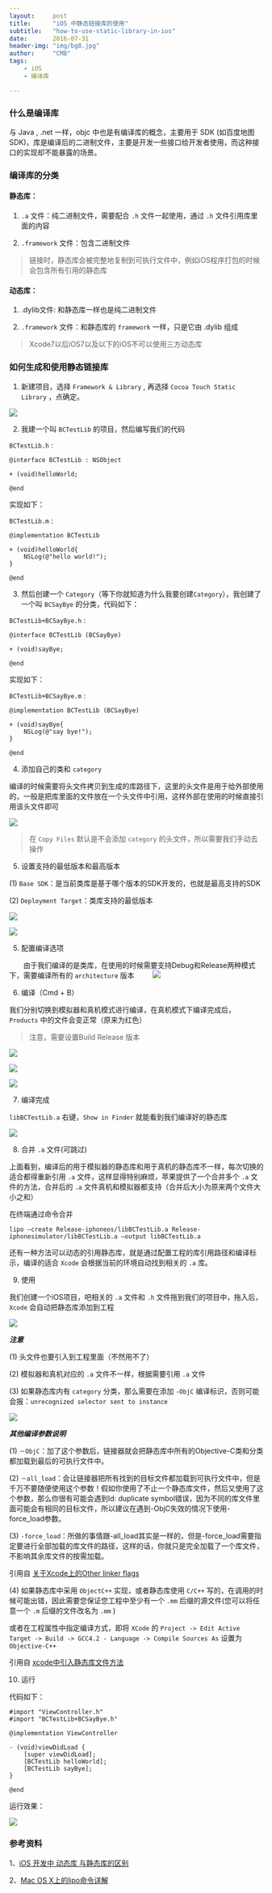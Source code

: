 ```yaml
---
layout:     post
title:      "iOS 中静态链接库的使用"
subtitle:   "how-to-use-static-library-in-ios"
date:       2016-07-31
header-img: "img/bg8.jpg"
author:     "CMB"
tags:
    - iOS
    - 编译库

---
```


### 什么是编译库

与 Java , .net 一样，objc 中也是有编译库的概念，主要用于 SDK (如百度地图SDK)，库是编译后的二进制文件，主要是开发一些接口给开发者使用，而这种接口的实现却不能暴露的场景。

### 编译库的分类

#### 静态库：

 1. `.a` 文件：纯二进制文件，需要配合 `.h` 文件一起使用，通过 `.h` 文件引用库里面的内容

 2. `.framework` 文件：包含二进制文件

> 链接时，静态库会被完整地复制到可执行文件中，例如iOS程序打包的时候会包含所有引用的静态库

#### 动态库： 

 1. .dylib文件: 和静态库一样也是纯二进制文件

 2. `.framework` 文件：和静态库的 `framework` 一样，只是它由 .dylib 组成

> Xcode7以后iOS7以及以下的iOS不可以使用三方动态库

### 如何生成和使用静态链接库

1. 新建项目，选择 `Framework & Library` , 再选择 `Cocoa Touch Static Library` ，点确定。

![](/img/how-to-use-static-library-in-ios-1.png)

2. 我建一个叫 `BCTestLib` 的项目，然后编写我们的代码

`BCTestLib.h` :

```
@interface BCTestLib : NSObject

+ (void)helloWorld;

@end
```

实现如下：

`BCTestLib.m` :

```
@implementation BCTestLib

+ (void)helloWorld{
    NSLog(@"hello world!");
}

@end
```

3. 然后创建一个 `Category`（等下你就知道为什么我要创建`Category`），我创建了一个叫 `BCSayBye` 的分类，代码如下：

`BCTestLib+BCSayBye.h` :

```
@interface BCTestLib (BCSayBye)

+ (void)sayBye;

@end
```

实现如下：

`BCTestLib+BCSayBye.m` :

```
@implementation BCTestLib (BCSayBye)

+ (void)sayBye{
    NSLog(@"say bye!");
}

@end
```

4. 添加自己的类和 `category`

编译的时候需要将头文件拷贝到生成的库路径下，这里的头文件是用于给外部使用的，一般是把库里面的文件放在一个头文件中引用，这样外部在使用的时候直接引用该头文件即可

![](/img/how-to-use-static-library-in-ios-2.png)

> 在 `Copy Files` 默认是不会添加 `category` 的头文件，所以需要我们手动去操作

5. 设置支持的最低版本和最高版本

(1) `Base SDK`：是当前类库是基于哪个版本的SDK开发的，也就是最高支持的SDK

(2) `Deployment Target`：类库支持的最低版本

![](/img/how-to-use-static-library-in-ios-3.png)

![](/img/how-to-use-static-library-in-ios-4.png)

5. 配置编译选项

　　由于我们编译的是类库，在使用的时候需要支持Debug和Release两种模式下，需要编译所有的 `architecture` 版本
　　
![](/img/how-to-use-static-library-in-ios-5.png)

6. 编译（Cmd + B）

我们分别切换到模拟器和真机模式进行编译，在真机模式下编译完成后， `Products` 中的文件会变正常（原来为红色）　　　

> 注意，需要设置Build Release 版本

![](/img/how-to-use-static-library-in-ios-6.png)

![](/img/how-to-use-static-library-in-ios-7.png)

![](/img/how-to-use-static-library-in-ios-8.png)

7. 编译完成

`libBCTestLib.a` 右键，`Show in Finder` 就能看到我们编译好的静态库

![](/img/how-to-use-static-library-in-ios-9.png)

8. 合并 `.a` 文件(可跳过)

上面看到，编译后的用于模拟器的静态库和用于真机的静态库不一样，每次切换的适合都得重新引用 `.a` 文件，这样显得特别麻烦，苹果提供了一个合并多个 `.a` 文件的方法，合并后的 `.a` 文件真机和模拟器都支持（合并后大小为原来两个文件大小之和）

在终端通过命令合并

`lipo –create Release-iphoneos/libBCTestLib.a Release-iphonesimulator/libBCTestLib.a –output libBCTestLib.a`

还有一种方法可以动态的引用静态库，就是通过配置工程的库引用路径和编译标示，编译的适合 `Xcode` 会根据当前的环境自动找到相关的 `.a` 库。

9. 使用

我们创建一个iOS项目，吧相关的 `.a` 文件和 `.h` 文件拖到我们的项目中，拖入后，`Xcode` 会自动把静态库添加到工程

![](/img/how-to-use-static-library-in-ios-10.png)

***注意***

(1) 头文件也要引入到工程里面（不然用不了）

(2) 模拟器和真机对应的 `.a` 文件不一样，根据需要引用 `.a` 文件

(3) 如果静态库内有 `category` 分类，那么需要在添加 `-ObjC` 编译标识，否则可能会报：`unrecognized selector sent to instance`

![](/img/how-to-use-static-library-in-ios-11.png)

***其他编译参数说明***　　　　　　　　

(1) `－ObjC`：加了这个参数后，链接器就会把静态库中所有的Objective-C类和分类都加载到最后的可执行文件中。

(2) `－all_load`：会让链接器把所有找到的目标文件都加载到可执行文件中，但是千万不要随便使用这个参数！假如你使用了不止一个静态库文件，然后又使用了这个参数，那么你很有可能会遇到ld: duplicate symbol错误，因为不同的库文件里面可能会有相同的目标文件，所以建议在遇到-ObjC失效的情况下使用-force_load参数。

(3) `-force_load`：所做的事情跟-all_load其实是一样的，但是-force_load需要指定要进行全部加载的库文件的路径，这样的话，你就只是完全加载了一个库文件，不影响其余库文件的按需加载。

引用自 [关于Xcode上的Other linker flags](http://www.cnblogs.com/robinkey/archive/2013/05/27/3101095.html)

(4) 如果静态库中采用 `ObjectC++` 实现，或者静态库使用 `C/C++` 写的，在调用的时候可能出错，因此需要您保证您工程中至少有一个 `.mm` 后缀的源文件(您可以将任意一个 `.m` 后缀的文件改名为 `.mm` )

或者在工程属性中指定编译方式，即将 `XCode` 的 `Project -> Edit Active Target -> Build -> GCC4.2 - Language -> Compile Sources As` 设置为 `Objective-C++`

引用自 [xcode中引入静态库文件方法](http://blog.csdn.net/zhangkongzhongyun/article/details/8047500)

10. 运行

代码如下：

```
#import "ViewController.h"
#import "BCTestLib+BCSayBye.h"

@implementation ViewController

- (void)viewDidLoad {
    [super viewDidLoad];
    [BCTestLib helloWorld];
    [BCTestLib sayBye];
}

@end
```

运行效果：

![](/img/how-to-use-static-library-in-ios-12.png)

### 参考资料

1、[iOS 开发中 动态库 与静态库的区别](http://www.tuicool.com/articles/VFFjmq6)

2、[Mac OS X上的lipo命令详解](http://blog.chinaunix.net/uid-24512513-id-3385418.html)